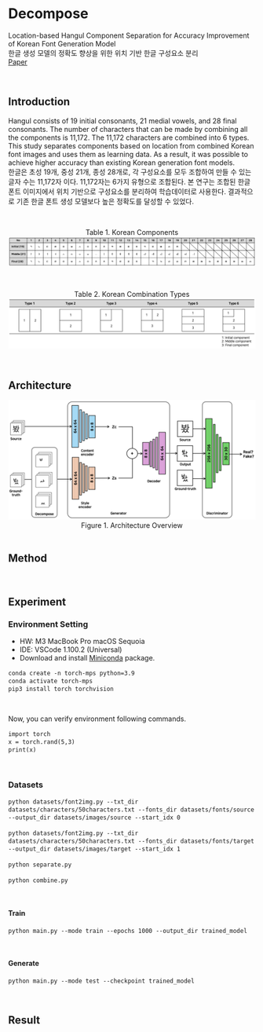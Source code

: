 # Decompose

Location-based Hangul Component Separation for Accuracy Improvement of Korean Font Generation Model <br/>
한글 생성 모델의 정확도 향상을 위한 위치 기반 한글 구성요소 분리 <br/>
<a href='https://oasis.ssu.ac.kr/search/i-discovery/5262559?type=biblios-list-view'>Paper</a>

<br/>

## Introduction

Hangul consists of 19 initial consonants, 21 medial vowels, and 28 final consonants. The number of characters that can be made by combining all the components is 11,172. The 11,172 characters are combined into 6 types. This study separates components based on location from combined Korean font images and uses them as learning data. As a result, it was possible to achieve higher accuracy than existing Korean generation font models. <br/>
한글은 초성 19개, 중성 21개, 종성 28개로, 각 구성요소를 모두 조합하여 만들 수 있는 글자 수는 11,172자 이다. 11,172자는 6가지 유형으로 조합된다. 본 연구는 조합된 한글 폰트 이미지에서 위치 기반으로 구성요소를 분리하여 학습데이터로 사용한다. 결과적으로 기존 한글 폰트 생성 모델보다 높은 정확도를 달성할 수 있었다.

<br/>

<div align='center'> 

Table 1. Korean Components
<img src='assets/korean_components.png'/>

<br/>

Table 2. Korean Combination Types
<img src='assets/korean_combination_types.png'/>

</div>

<br/>

## Architecture

<div align='center'>
<img src='assets/architecture_v2.png' />
Figure 1. Architecture Overview
</div>

<br/>

## Method 

<br/>

## Experiment

### Environment Setting

- HW: M3 MacBook Pro macOS Sequoia
- IDE: VSCode 1.100.2 (Universal)
- Download and install <a href='https://www.anaconda.com/download'>Miniconda</a> package.

```
conda create -n torch-mps python=3.9
conda activate torch-mps
pip3 install torch torchvision
```

<br/>

Now, you can verify environment following commands.

```
import torch
x = torch.rand(5,3)
print(x)
```

<br/>

### Datasets

```
python datasets/font2img.py --txt_dir datasets/characters/50characters.txt --fonts_dir datasets/fonts/source --output_dir datasets/images/source --start_idx 0

python datasets/font2img.py --txt_dir datasets/characters/50characters.txt --fonts_dir datasets/fonts/target --output_dir datasets/images/target --start_idx 1

python separate.py

python combine.py
```

<br/>

#### Train

```
python main.py --mode train --epochs 1000 --output_dir trained_model 
```

<br/>

#### Generate

```
python main.py --mode test --checkpoint trained_model
```

<br/>

## Result


<br/>

